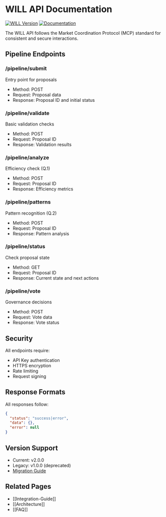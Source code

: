 # WILL API Documentation

[![WILL Version](https://img.shields.io/badge/WILL-v2.0.0-blue.svg)](https://github.com/shibakery/WILL/tree/v2.0.0)
[![Documentation](https://img.shields.io/badge/docs-current-green.svg)](https://github.com/shibakery/WILL/wiki)

The WILL API follows the Market Coordination Protocol (MCP) standard for consistent and secure interactions.

## Pipeline Endpoints

### /pipeline/submit
Entry point for proposals
- Method: POST
- Request: Proposal data
- Response: Proposal ID and initial status

### /pipeline/validate
Basic validation checks
- Method: POST
- Request: Proposal ID
- Response: Validation results

### /pipeline/analyze
Efficiency check (Q.1)
- Method: POST
- Request: Proposal ID
- Response: Efficiency metrics

### /pipeline/patterns
Pattern recognition (Q.2)
- Method: POST
- Request: Proposal ID
- Response: Pattern analysis

### /pipeline/status
Check proposal state
- Method: GET
- Request: Proposal ID
- Response: Current state and next actions

### /pipeline/vote
Governance decisions
- Method: POST
- Request: Vote data
- Response: Vote status

## Security

All endpoints require:
- API Key authentication
- HTTPS encryption
- Rate limiting
- Request signing

## Response Formats

All responses follow:
```json
{
  "status": "success|error",
  "data": {},
  "error": null
}
```

## Version Support
- Current: v2.0.0
- Legacy: v1.0.0 (deprecated)
- [Migration Guide](versions/MIGRATION-1.0.0-to-2.0.0)

## Related Pages
- [[Integration-Guide]]
- [[Architecture]]
- [[FAQ]]
